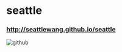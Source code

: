 # seattle
### http://seattlewang.github.io/seattle
![github](http://seattlewang.github.io/seattle "github") 
